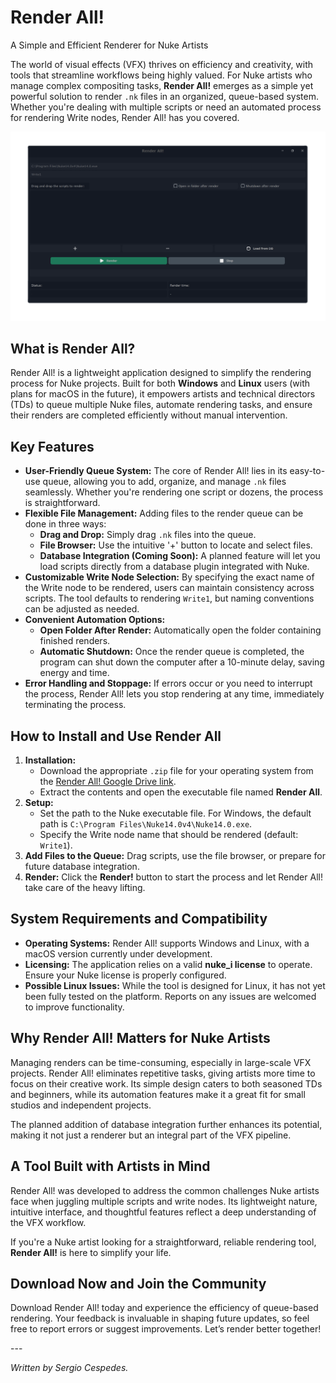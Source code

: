 <h1>Render All!</h1>
<p class="subtitle">A Simple and Efficient Renderer for Nuke Artists</p>

<p>
    The world of visual effects (VFX) thrives on efficiency and creativity, with tools that streamline workflows being highly valued. 
    For Nuke artists who manage complex compositing tasks, <strong>Render All!</strong> emerges as a simple yet powerful solution 
    to render <code>.nk</code> files in an organized, queue-based system. Whether you're dealing with multiple scripts or need an automated 
    process for rendering Write nodes, Render All! has you covered.
</p>
<img src="../assets/render_all_edit.png" alt="Cloud Computing" class="blog-image">
<h2>What is Render All?</h2>
<p>
    Render All! is a lightweight application designed to simplify the rendering process for Nuke projects. Built for both 
    <strong>Windows</strong> and <strong>Linux</strong> users (with plans for macOS in the future), it empowers artists and 
    technical directors (TDs) to queue multiple Nuke files, automate rendering tasks, and ensure their renders are completed 
    efficiently without manual intervention.
</p>
<h2>Key Features</h2>
<ul>
    <li>
        <strong>User-Friendly Queue System:</strong> The core of Render All! lies in its easy-to-use queue, allowing you to add, organize, 
        and manage <code>.nk</code> files seamlessly. Whether you're rendering one script or dozens, the process is straightforward.
    </li>
    <li>
        <strong>Flexible File Management:</strong> Adding files to the render queue can be done in three ways:
        <ul>
            <li><strong>Drag and Drop:</strong> Simply drag <code>.nk</code> files into the queue.</li>
            <li><strong>File Browser:</strong> Use the intuitive '+' button to locate and select files.</li>
            <li><strong>Database Integration (Coming Soon):</strong> A planned feature will let you load scripts directly from a database plugin integrated with Nuke.</li>
        </ul>
    </li>
    <li>
        <strong>Customizable Write Node Selection:</strong> By specifying the exact name of the Write node to be rendered, users can 
        maintain consistency across scripts. The tool defaults to rendering <code>Write1</code>, but naming conventions can be adjusted as needed.
    </li>
    <li>
        <strong>Convenient Automation Options:</strong>
        <ul>
            <li><strong>Open Folder After Render:</strong> Automatically open the folder containing finished renders.</li>
            <li><strong>Automatic Shutdown:</strong> Once the render queue is completed, the program can shut down the computer after a 10-minute delay, saving energy and time.</li>
        </ul>
    </li>
    <li>
        <strong>Error Handling and Stoppage:</strong> If errors occur or you need to interrupt the process, Render All! lets you stop rendering at any time, immediately terminating the process.
    </li>
</ul>
<h2>How to Install and Use Render All</h2>
<ol>
    <li>
        <strong>Installation:</strong>
        <ul>
            <li>Download the appropriate <code>.zip</code> file for your operating system from the 
                <a href="https://drive.google.com/drive/folders/1io6Bzk6VWzec3zipq8IImg4PL-oegFce?usp=drive_link" target="_blank">Render All! Google Drive link</a>.
            </li>
            <li>Extract the contents and open the executable file named <strong>Render All</strong>.</li>
        </ul>
    </li>
    <li>
        <strong>Setup:</strong>
        <ul>
            <li>Set the path to the Nuke executable file. For Windows, the default path is <code>C:\Program Files\Nuke14.0v4\Nuke14.0.exe</code>.</li>
            <li>Specify the Write node name that should be rendered (default: <code>Write1</code>).</li>
        </ul>
    </li>
    <li>
        <strong>Add Files to the Queue:</strong> Drag scripts, use the file browser, or prepare for future database integration.</li>
    <li>
        <strong>Render:</strong> Click the <strong>Render!</strong> button to start the process and let Render All! take care of the heavy lifting.</li>
</ol>
<h2>System Requirements and Compatibility</h2>
<ul>
    <li><strong>Operating Systems:</strong> Render All! supports Windows and Linux, with a macOS version currently under development.</li>
    <li><strong>Licensing:</strong> The application relies on a valid <strong>nuke_i license</strong> to operate. Ensure your Nuke license is properly configured.</li>
    <li><strong>Possible Linux Issues:</strong> While the tool is designed for Linux, it has not yet been fully tested on the platform. Reports on any issues are welcomed to improve functionality.</li>
</ul>
<h2>Why Render All! Matters for Nuke Artists</h2>
<p>
    Managing renders can be time-consuming, especially in large-scale VFX projects. Render All! eliminates repetitive tasks, 
    giving artists more time to focus on their creative work. Its simple design caters to both seasoned TDs and beginners, 
    while its automation features make it a great fit for small studios and independent projects.
</p>
<p>
    The planned addition of database integration further enhances its potential, making it not just a renderer but an integral part of the VFX pipeline.
</p>
<h2>A Tool Built with Artists in Mind</h2>
<p>
    Render All! was developed to address the common challenges Nuke artists face when juggling multiple scripts and write nodes. 
    Its lightweight nature, intuitive interface, and thoughtful features reflect a deep understanding of the VFX workflow.
</p>
<p>
    If you're a Nuke artist looking for a straightforward, reliable rendering tool, <strong>Render All!</strong> is here to simplify your life.
</p>
<h2>Download Now and Join the Community</h2>
<p>
    Download Render All! today and experience the efficiency of queue-based rendering. Your feedback is invaluable in shaping 
    future updates, so feel free to report errors or suggest improvements. Let’s render better together!
</p>
---
<p><em>Written by Sergio Cespedes.</em></p>
